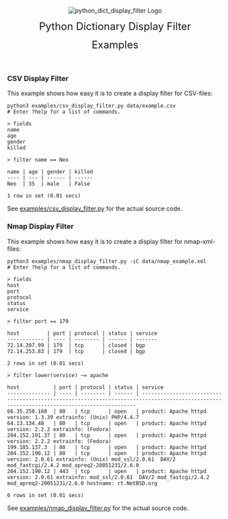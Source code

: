 <p align="center">
    <img src="https://github.com/bytebutcher/pydictdisplayfilter/raw/main/images/python_dict_display_filter_logo.png" alt="python_dict_display_filter Logo"/>
</p>
<p align="center"><font size="5">Python Dictionary Display Filter</font></p>
<p align="center"><font size="5">Examples</font></p>
<br>

### CSV Display Filter

This example shows how easy it is to create a display filter for CSV-files:
```commandline
python3 examples/csv_display_filter.py data/example.csv
# Enter ?help for a list of commands.
```
```
> fields
name
age
gender
killed
```
```
> filter name == Neo

name | age | gender | killed
---- | --- | ------ | ------
Neo  | 35  | male   | False 

1 row in set (0.01 secs)
```

See <a href="https://github.com/bytebutcher/python-dict-display-filter/raw/main/examples/csv_display_filter.py">examples/csv_display_filter.py</a> for the actual source code.

### Nmap Display Filter

This example shows how easy it is to create a display filter for nmap-xml-files:
```commandline
python3 examples/nmap_display_filter.py -iC data/nmap_example.xml
# Enter ?help for a list of commands.
```
```
> fields
host
port
protocol
status
service
```
```
> filter port == 179

host         | port | protocol | status | service
------------ | ---- | -------- | ------ | -------
72.14.207.99 | 179  | tcp      | closed | bgp    
72.14.253.83 | 179  | tcp      | closed | bgp    

2 rows in set (0.01 secs)
```
```
> filter lower(service) ~= apache

host           | port | protocol | status | service                                                                                                                                   
-------------- | ---- | -------- | ------ | ------------------------------------------------------------------------------------------------------------------------------------------
66.35.250.168  | 80   | tcp      | open   | product: Apache httpd version: 1.3.39 extrainfo: (Unix) PHP/4.4.7                                                                         
64.13.134.48   | 80   | tcp      | open   | product: Apache httpd version: 2.2.2 extrainfo: (Fedora)                                                                                  
204.152.191.37 | 80   | tcp      | open   | product: Apache httpd version: 2.2.2 extrainfo: (Fedora)                                                                                  
199.185.137.3  | 80   | tcp      | open   | product: Apache httpd                                                                                                                     
204.152.190.12 | 80   | tcp      | open   | product: Apache httpd version: 2.0.61 extrainfo: (Unix) mod_ssl/2.0.61  DAV/2 mod_fastcgi/2.4.2 mod_apreq2-20051231/2.6.0                 
204.152.190.12 | 443  | tcp      | open   | product: Apache httpd version: 2.0.61 extrainfo: mod_ssl/2.0.61  DAV/2 mod_fastcgi/2.4.2 mod_apreq2-20051231/2.6.0 hostname: rt.NetBSD.org

6 rows in set (0.01 secs)
```

See <a href="https://github.com/bytebutcher/python-dict-display-filter/raw/main/examples/nmap_display_filter.py">examples/nmap_display_filter.py</a> for the actual source code.

